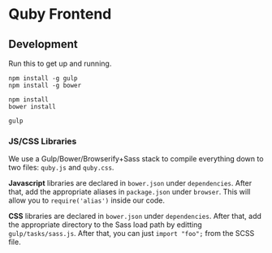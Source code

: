 # Quby Frontend

## Development

Run this to get up and running.

```
npm install -g gulp
npm install -g bower

npm install
bower install

gulp
```

### JS/CSS Libraries

We use a Gulp/Bower/Browserify+Sass stack to compile everything down to two files: `quby.js` and `quby.css`.

**Javascript** libraries are declared in `bower.json` under `dependencies`. After that, add the appropriate aliases in `package.json` under `browser`. This will allow you to `require('alias')` inside our code.

**CSS** libraries are declared in `bower.json` under `dependencies`. After that, add the appropriate directory to the Sass load path by editting `gulp/tasks/sass.js`. After that, you can just `import "foo";` from the SCSS file.
